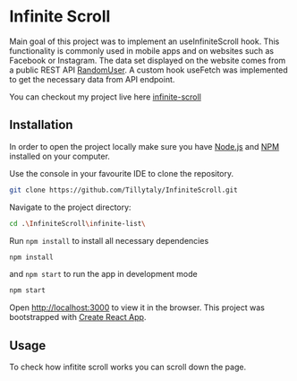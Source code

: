 # Infinite Scroll

Main goal of this project was to implement an useInfiniteScroll hook. This functionality is commonly used in mobile apps and on websites such as Facebook or Instagram. The data set displayed on the website comes from a public REST API [RandomUser](https://randomuser.me/). A custom hook useFetch was implemented to get the necessary data from API endpoint.

You can checkout my project live here [infinite-scroll](https://Tillytaly.github.io/infinite-scroll)


## Installation 
In order to open the project locally make sure you have [Node.js](https://nodejs.org/en/) and [NPM](https://www.npmjs.com/package/npm) installed on your computer.

Use the console in your favourite IDE to clone the repository.

```bash
git clone https://github.com/Tillytaly/InfiniteScroll.git
```

Navigate to the project directory:

```bash
cd .\InfiniteScroll\infinite-list\
```

Run  `npm install` to install all necessary dependencies

```bash
npm install
```

and  `npm start` to run the app in development mode

```bash
npm start
```

Open [http://localhost:3000](http://localhost:3000) to view it in the browser.
This project was bootstrapped with [Create React App](https://github.com/facebook/create-react-app).

## Usage

To check how infitite scroll works you can scroll down the page.
